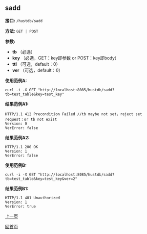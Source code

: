 ## sadd ##

**接口:** `/hustdb/sadd`

**方法:** `GET | POST`

**参数:** 

*  **tb** （必选）  
*  **key** （必选，GET：key即参数 or POST：key即body）  
*  **ttl** （可选，default：0）
*  **ver** （可选，default：0）    

**使用范例A:**

    curl -i -X GET "http://localhost:8085/hustdb/sadd?tb=test_table&key=test_key"

**结果范例A1:**

	HTTP/1.1 412 Precondition Failed //tb maybe not set，reject set request；or tb not exist
	Version: 0
	VerError: false

**结果范例A2:**

	HTTP/1.1 200 OK
	Version: 1
	VerError: false

**使用范例B:**

    curl -i -X GET "http://localhost:8085/hustdb/sadd?tb=test_table&key=test_key&ver=2"

**结果范例B1:**

	HTTP/1.1 401 Unauthorized
	Version: 1
	VerError: true

[上一页](../hustdb.md)

[回首页](../../../index.md)